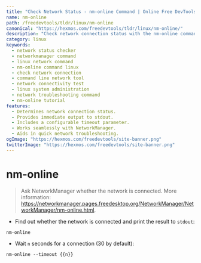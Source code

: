 ```yaml
---
title: "Check Network Status - nm-online Command | Online Free DevTools by Hexmos"
name: nm-online
path: /freedevtools/tldr/linux/nm-online
canonical: "https://hexmos.com/freedevtools/tldr/linux/nm-online/"
description: "Check network connection status with the nm-online command.  Quickly determine network connectivity and troubleshoot issues using this simple command-line tool. Free online tool, no registration required."
category: linux
keywords:
  - network status checker
  - networkmanager command
  - linux network command
  - nm-online command linux
  - check network connection
  - command line network tool
  - network connectivity test
  - linux system administration
  - network troubleshooting command
  - nm-online tutorial
features:
  - Determines network connection status.
  - Provides immediate output to stdout.
  - Includes a configurable timeout parameter.
  - Works seamlessly with NetworkManager.
  - Aids in quick network troubleshooting.
ogImage: "https://hexmos.com/freedevtools/site-banner.png"
twitterImage: "https://hexmos.com/freedevtools/site-banner.png"
---
```


# nm-online

> Ask NetworkManager whether the network is connected.
> More information: <https://networkmanager.pages.freedesktop.org/NetworkManager/NetworkManager/nm-online.html>.

- Find out whether the network is connected and print the result to `stdout`:

`nm-online`

- Wait `n` seconds for a connection (30 by default):

`nm-online --timeout {{n}}`
